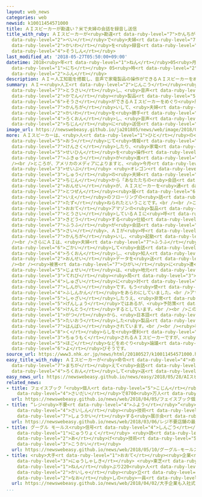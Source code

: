 ```yaml
---
layout: web_news
categories: web
newsid: k10011454571000
title: ＡＩスピーカーが勘違い？米で夫婦の会話を録音し送信
title_with_ruby: ＡＩスピーカーが<ruby>勘違<rt data-ruby-level="7">かんちが</rt></ruby>い？<ruby>米<rt
  data-ruby-level="2">べい</rt></ruby>で<ruby>夫婦<rt data-ruby-level="7">ふうふ</rt></ruby>の<ruby>会話<rt
  data-ruby-level="2">かいわ</rt></ruby>を<ruby>録音<rt data-ruby-level="4">ろくおん</rt></ruby>し<ruby>送信<rt
  data-ruby-level="4">そうしん</rt></ruby>
last_modified_at: '2018-05-27T05:50:00+09:00'
datetime: 2018<ruby>年<rt data-ruby-level="1">ねん</rt></ruby>05<ruby>月<rt data-ruby-level="1">がつ</rt></ruby>27<ruby>日<rt
  data-ruby-level="1">にち</rt></ruby> 05<ruby>時<rt data-ruby-level="2">じ</rt></ruby>50<ruby>分<rt
  data-ruby-level="2">ふん</rt></ruby>
description: ＡＩ＝人工知能を搭載し、音声で家電製品の操作ができるＡＩスピーカーをめぐり思わぬトラブルです。アメリカでＡＩが勘違いして、夫婦の会話を勝手に録音し、音声データを知人に送信していたことがわかりました。
summary: ＡＩ＝<ruby>人工<rt data-ruby-level="2">じんこう</rt></ruby><ruby>知能<rt data-ruby-level="5">ちのう</rt></ruby>を<ruby>搭載<rt
  data-ruby-level="7">とうさい</rt></ruby>し、<ruby>音声<rt data-ruby-level="2">おんせい</rt></ruby>で<ruby>家電<rt
  data-ruby-level="2">かでん</rt></ruby><ruby>製品<rt data-ruby-level="5">せいひん</rt></ruby>の<ruby>操作<rt
  data-ruby-level="6">そうさ</rt></ruby>ができるＡＩスピーカーをめぐり<ruby>思<rt data-ruby-level="2">おも</rt></ruby>わぬトラブルです。アメリカでＡＩが<ruby>勘違<rt
  data-ruby-level="7">かんちが</rt></ruby>いして、<ruby>夫婦<rt data-ruby-level="7">ふうふ</rt></ruby>の<ruby>会話<rt
  data-ruby-level="2">かいわ</rt></ruby>を<ruby>勝手<rt data-ruby-level="3">かって</rt></ruby>に<ruby>録音<rt
  data-ruby-level="4">ろくおん</rt></ruby>し、<ruby>音声<rt data-ruby-level="2">おんせい</rt></ruby>データを<ruby>知人<rt
  data-ruby-level="2">ちじん</rt></ruby>に<ruby>送信<rt data-ruby-level="4">そうしん</rt></ruby>していたことがわかりました。
image_url: https://newswebeasy.github.io/ja201805/news/web/image/2018/05/27/K10011454571_1805270737_1805270742_01_02.jpg
more: ＡＩスピーカーは、<ruby>人<rt data-ruby-level="1">ひと</rt></ruby>の<ruby>呼<rt data-ruby-level="6">よ</rt></ruby>びかけに<ruby>応<rt
  data-ruby-level="5">おう</rt></ruby>じて<ruby>情報<rt data-ruby-level="5">じょうほう</rt></ruby>を<ruby>検索<rt
  data-ruby-level="7">けんさく</rt></ruby>したり、<ruby>家電<rt data-ruby-level="2">かでん</rt></ruby><ruby>製品<rt
  data-ruby-level="5">せいひん</rt></ruby>を<ruby>操作<rt data-ruby-level="6">そうさ</rt></ruby>することができ、アメリカで<ruby>普及<rt
  data-ruby-level="7">ふきゅう</rt></ruby>が<ruby>進<rt data-ruby-level="3">すす</rt></ruby>んでいます。<br
  /><br />ところが、アメリカのメディアによりますと、<ruby>今月<rt data-ruby-level="2">こんげつ</rt></ruby>、<ruby>西部<rt
  data-ruby-level="3">せいぶ</rt></ruby> <ruby>オレゴン<rt data-ruby-level="3">おれごん</rt></ruby><ruby>州<rt
  data-ruby-level="3">しゅう</rt></ruby>の<ruby>夫婦<rt data-ruby-level="7">ふうふ</rt></ruby>が、<ruby>知人<rt
  data-ruby-level="2">ちじん</rt></ruby>から「あなたたちの<ruby>会話<rt data-ruby-level="2">かいわ</rt></ruby>の<ruby>音声<rt
  data-ruby-level="2">おんせい</rt></ruby>が、ＡＩスピーカーを<ruby>通<rt data-ruby-level="2">つう</rt></ruby>じて、<ruby>突然<rt
  data-ruby-level="7">とつぜん</rt></ruby><ruby>届<rt data-ruby-level="6">とど</rt></ruby>けられた。<ruby>家<rt
  data-ruby-level="2">いえ</rt></ruby>のフローリングの<ruby>話<rt data-ruby-level="2">はなし</rt></ruby>をしていませんでしたか？」と<ruby>尋<rt
  data-ruby-level="7">たず</rt></ruby>ねられたということです。<br /><br />このＡＩスピーカーは、ＩＴ<ruby>大手<rt
  data-ruby-level="1">おおて</rt></ruby>アマゾンの<ruby>製品<rt data-ruby-level="5">せいひん</rt></ruby>で、<ruby>搭載<rt
  data-ruby-level="7">とうさい</rt></ruby>しているＡＩに<ruby>呼<rt data-ruby-level="6">よ</rt></ruby>びかけることで<ruby>起動<rt
  data-ruby-level="3">きどう</rt></ruby>する<ruby>仕組<rt data-ruby-level="3">しく</rt></ruby>みですが、アマゾンによりますと、<ruby>夫婦<rt
  data-ruby-level="7">ふうふ</rt></ruby>が<ruby>会話<rt data-ruby-level="2">かいわ</rt></ruby>をしていた<ruby>際<rt
  data-ruby-level="5">さい</rt></ruby>、ＡＩが<ruby>呼<rt data-ruby-level="6">よ</rt></ruby>びかけられたと<ruby>勘違<rt
  data-ruby-level="7">かんちが</rt></ruby>いし、<ruby>起動<rt data-ruby-level="3">きどう</rt></ruby>したということです。<br
  /><br />さらにＡＩは、<ruby>夫婦<rt data-ruby-level="7">ふうふ</rt></ruby>からの<ruby>指示<rt data-ruby-level="5">しじ</rt></ruby>だと<ruby>誤解<rt
  data-ruby-level="6">ごかい</rt></ruby>して<ruby>会話<rt data-ruby-level="2">かいわ</rt></ruby>を<ruby>録音<rt
  data-ruby-level="4">ろくおん</rt></ruby>し、<ruby>知人<rt data-ruby-level="2">ちじん</rt></ruby>に<ruby>音声<rt
  data-ruby-level="2">おんせい</rt></ruby>データを<ruby>送<rt data-ruby-level="3">おく</rt></ruby>ったとみられています。<br
  /><br /><ruby>被害<rt data-ruby-level="7">ひがい</rt></ruby>に<ruby>遭<rt data-ruby-level="7">あ</rt></ruby>った<ruby>女性<rt
  data-ruby-level="5">じょせい</rt></ruby>は、<ruby>地元<rt data-ruby-level="2">じもと</rt></ruby>の<ruby>テレビ<rt
  data-ruby-level="3">てれび</rt></ruby><ruby>局<rt data-ruby-level="3">きょく</rt></ruby>の<ruby>取材<rt
  data-ruby-level="4">しゅざい</rt></ruby>に<ruby>対<rt data-ruby-level="3">たい</rt></ruby>し「プライバシーの<ruby>侵害<rt
  data-ruby-level="7">しんがい</rt></ruby>です。もう<ruby>使<rt data-ruby-level="3">つか</rt></ruby>いません」と<ruby>不信感<rt
  data-ruby-level="4">ふしんかん</rt></ruby>をあらわにしていました。<br />アマゾンは<ruby>夫婦<rt data-ruby-level="7">ふうふ</rt></ruby>に<ruby>謝罪<rt
  data-ruby-level="5">しゃざい</rt></ruby>したうえ、<ruby>非常<rt data-ruby-level="5">ひじょう</rt></ruby>にまれな<ruby>現象<rt
  data-ruby-level="5">げんしょう</rt></ruby>ではあるが、<ruby>予防策<rt data-ruby-level="6">よぼうさく</rt></ruby>を<ruby>検討<rt
  data-ruby-level="6">けんとう</rt></ruby>するとしています。<br /><br />このＡＩスピーカーは<ruby>去年<rt data-ruby-level="3">きょねん</rt></ruby>の１１<ruby>月<rt
  data-ruby-level="1">がつ</rt></ruby>から、<ruby>日本語<rt data-ruby-level="2">にほんご</rt></ruby>に<ruby>対応<rt
  data-ruby-level="5">たいおう</rt></ruby>した<ruby>製品<rt data-ruby-level="5">せいひん</rt></ruby>も<ruby>販売<rt
  data-ruby-level="7">はんばい</rt></ruby>されています。<br /><br /><ruby>私<rt data-ruby-level="8">わたし</rt></ruby>たちの<ruby>暮<rt
  data-ruby-level="8">く</rt></ruby>らしを<ruby>便利<rt data-ruby-level="4">べんり</rt></ruby>にすると<ruby>注目<rt
  data-ruby-level="3">ちゅうもく</rt></ruby>されるＡＩスピーカーですが、<ruby>個人<rt data-ruby-level="5">こじん</rt></ruby>データの<ruby>保護<rt
  data-ruby-level="5">ほご</rt></ruby>などをめぐり<ruby>論議<rt data-ruby-level="6">ろんぎ</rt></ruby>を<ruby>呼<rt
  data-ruby-level="6">よ</rt></ruby>びそうです。
source_url: https://www3.nhk.or.jp/news/html/20180527/k10011454571000.html
easy_title_with_ruby: ＡＩスピーカーが<ruby>命令<rt data-ruby-level="4">めいれい</rt></ruby>されたと<ruby>間違<rt
  data-ruby-level="7">まちが</rt></ruby>えて<ruby>会話<rt data-ruby-level="2">かいわ</rt></ruby>を<ruby>録音<rt
  data-ruby-level="4">ろくおん</rt></ruby>して<ruby>送<rt data-ruby-level="3">おく</rt></ruby>る
easy_news_url: https://newswebeasy.github.io/news/easy/2018/05/28/AIスピーカーが命令されたと間違えて会話を録音して送る
related_news:
- title: フェイスブック「<ruby>個人<rt data-ruby-level="5">こじん</rt></ruby>データ<ruby>流出<rt data-ruby-level="3">りゅうしゅつ</rt></ruby>は<ruby>最大<rt
    data-ruby-level="4">さいだい</rt></ruby>で8700<ruby>万人<rt data-ruby-level="2">まんにん</rt></ruby>」
  url: https://newswebeasy.github.io/news/web/2018/04/05/フェイスブック個人データ流出は最大で8700万人
- title: “レジ<ruby>不要<rt data-ruby-level="4">ふよう</rt></ruby>”<ruby>店舗<rt data-ruby-level="7">てんぽ</rt></ruby>の<ruby>最新<rt
    data-ruby-level="4">さいしん</rt></ruby><ruby>技術<rt data-ruby-level="5">ぎじゅつ</rt></ruby>などを<ruby>紹介<rt
    data-ruby-level="7">しょうかい</rt></ruby>する<ruby>展示会<rt data-ruby-level="6">てんじかい</rt></ruby>
  url: https://newswebeasy.github.io/news/web/2018/03/06/レジ不要店舗の最新技術などを紹介する展示会
- title: グーグル モールス<ruby>信号<rt data-ruby-level="4">しんごう</rt></ruby>で<ruby>文字<rt data-ruby-level="1">もじ</rt></ruby><ruby>入力<rt
    data-ruby-level="1">にゅうりょく</rt></ruby> <ruby>読<rt data-ruby-level="2">よ</rt></ruby>み<ruby>上<rt
    data-ruby-level="2">あ</rt></ruby>げ<ruby>技術<rt data-ruby-level="5">ぎじゅつ</rt></ruby>を<ruby>公開<rt
    data-ruby-level="3">こうかい</rt></ruby>
  url: https://newswebeasy.github.io/news/web/2018/05/10/グーグル-モールス信号で文字入力-読み上げ技術を公開
- title: <ruby>大手<rt data-ruby-level="1">おおて</rt></ruby><ruby>企業<rt data-ruby-level="7">きぎょう</rt></ruby>も<ruby>入社式<rt
    data-ruby-level="3">にゅうしゃしき</rt></ruby> <ruby>東芝<rt data-ruby-level="7">とうしば</rt></ruby>２<ruby>年<rt
    data-ruby-level="1">ねん</rt></ruby>ぶり220<ruby>人<rt data-ruby-level="1">にん</rt></ruby>が<ruby>会社<rt
    data-ruby-level="2">かいしゃ</rt></ruby><ruby>立<rt data-ruby-level="2">た</rt></ruby>て<ruby>直<rt
    data-ruby-level="2">なお</rt></ruby>しの<ruby>一員<rt data-ruby-level="3">いちいん</rt></ruby>に
  url: https://newswebeasy.github.io/news/web/2018/04/02/大手企業も入社式-東芝2年ぶり220人が会社立て直しの一員に
...
```

